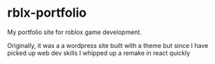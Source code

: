 # rblx-portfolio
My portfolio site for roblox game development.

Originally, it was a a wordpress site built with a theme but since 
I have picked up web dev skills I whipped up a remake in react quickly
